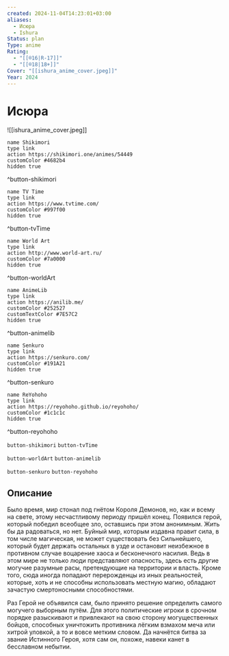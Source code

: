 ```yaml
---
created: 2024-11-04T14:23:01+03:00
aliases:
  - Исюра
  - Ishura
Status: plan
Type: anime
Rating:
  - "[[®️16|R-17]]"
  - "[[®️18|18+]]"
Cover: "[[ishura_anime_cover.jpeg]]"
Year: 2024
---
```


# Исюра

![[ishura_anime_cover.jpeg]]

```button
name Shikimori
type link
action https://shikimori.one/animes/54449
customColor #4682b4
hidden true
```
^button-shikimori

```button
name TV Time
type link
action https://www.tvtime.com/
customColor #997f00
hidden true
```
^button-tvTime

```button
name World Art
type link
action http://www.world-art.ru/
customColor #7a0000
hidden true
```
^button-worldArt

```button
name AnimeLib
type link
action https://anilib.me/
customColor #252527
customTextColor #7E57C2
hidden true
```
^button-animelib

```button
name Senkuro
type link
action https://senkuro.com/
customColor #191A21
hidden true
```
^button-senkuro

```button
name ReYohoho
type link
action https://reyohoho.github.io/reyohoho/
customColor #1c1c1c
hidden true
```
^button-reyohoho

`button-shikimori` `button-tvTime`

`button-worldArt` `button-animelib`

`button-senkuro` `button-reyohoho`

## Описание

Было время, мир стонал под гнётом Короля Демонов, но, как и всему на свете, этому несчастливому периоду пришёл конец. Появился герой, который победил всеобщее зло, оставшись при этом анонимным. Жить бы да радоваться, но нет. Буйный мир, которым издавна правит сила, в том числе магическая, не может существовать без Сильнейшего, который будет держать остальных в узде и остановит неизбежное в противном случае воцарение хаоса и бесконечного насилия. Ведь в этом мире не только люди представляют опасность, здесь есть другие могучие разумные расы, претендующие на территории и власть. Кроме того, сюда иногда попадают перерожденцы из иных реальностей, которые, хоть и не способны использовать местную магию, обладают зачастую смертоносными способностями.

Раз Герой не объявился сам, было принято решение определить самого могучего выборным путём. Для этого политические игроки в срочном порядке разыскивают и привлекают на свою сторону могущественных бойцов, способных уничтожить противника лёгким взмахом меча или хитрой уловкой, а то и вовсе метким словом. Да начнётся битва за звание Истинного Героя, хотя сам он, похоже, навеки канет в бесславном небытии.
